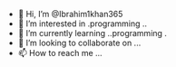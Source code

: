 - 👋 Hi, I’m @Ibrahim1khan365
- 👀 I’m interested in .programming ..
- 🌱 I’m currently learning ..programming .
- 💞️ I’m looking to collaborate on ...
- 📫 How to reach me ...

<!---
Ibrahim1khan365/Ibrahim1khan365 is a ✨ special ✨ repository because its `README.md` (this file) appears on your GitHub profile.
You can click the Preview link to take a look at your changes.
--->

